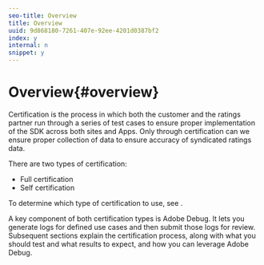 ```yaml
---
seo-title: Overview
title: Overview
uuid: 9d868180-7261-407e-92ee-4201d0387bf2
index: y
internal: n
snippet: y
---
```


# Overview{#overview}

Certification is the process in which both the customer and the ratings partner run through a series of test cases to ensure proper implementation of the SDK across both sites and Apps. Only through certification can we ensure proper collection of data to ensure accuracy of syndicated ratings data.

There are two types of certification:

* Full certification 
* Self certification

To determine which type of certification to use, see [](../../nielsen-partnership/dcr-certification/dcr-cert-process.md).

A key component of both certification types is Adobe Debug. It lets you generate logs for defined use cases and then submit those logs for review. Subsequent sections explain the certification process, along with what you should test and what results to expect, and how you can leverage Adobe Debug. 
